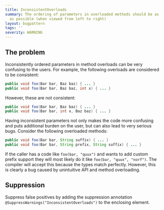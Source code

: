```yaml
---
title: InconsistentOverloads
summary: The ordering of parameters in overloaded methods should be as consistent
  as possible (when viewed from left to right)
layout: bugpattern
tags: ''
severity: WARNING
---
```


<!--
*** AUTO-GENERATED, DO NOT MODIFY ***
To make changes, edit the @BugPattern annotation or the explanation in docs/bugpattern.
-->


## The problem
Inconsistently ordered parameters in method overloads can be very confusing to
the users. For example, the following overloads are considered to be consistent:

```java
public void foo(Bar bar, Baz baz) { ... }
public void foo(Bar bar, Baz baz, int x) { ... }
```

However, these are not consistent:

```java
public void foo(Bar bar, Baz baz) { ... }
public void foo(Bar bar, int x, Baz baz) { ... }
```

Having inconsistent parameters not only makes the code more confusing and puts
additional burden on the user, but can also lead to very serious bugs. Consider
the following overloaded methods:

```java
public void foo(Bar bar, String suffix) { ... }
public void foo(Bar bar, String prefix, String suffix) { ... }
```

If the caller has a code like `foo(bar, "quux")` and wants to add custom prefix
support they will most likely do it like `foo(bar, "quux", "norf")`. The
compiler will accept this because the types match perfectly. However, this is
clearly a bug caused by unintuitive API and method overloading.

## Suppression
Suppress false positives by adding the suppression annotation `@SuppressWarnings("InconsistentOverloads")` to the enclosing element.
